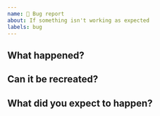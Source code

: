 ```yaml
---
name: 🐞 Bug report
about: If something isn't working as expected
labels: bug
---
```


## What happened?

<!-- A clear and concise description of what the bug is. -->

## Can it be recreated?

<!--
1. Go to '...'
2. Click on '....'
3. Scroll down to '....'
4. See error

Include screenshots here if relevant.
-->

## What did you expect to happen?

<!-- A clear and concise description of what you expected to happen. -->







<!-- Don't change below; we will fill it when the report is investigated -->

<!--
***
-->

<!--
## Notes

- We could do this
- More notes or suggestions
-->

<!--
## Related

- Blocked by #123; blocks #456.
- Related to #789.
-->

<!--
## Tasks

- [ ] Do something
- [ ] Do another thing
  - [ ] And something else
-->
